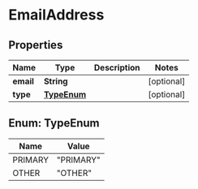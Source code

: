 

# EmailAddress


## Properties

| Name | Type | Description | Notes |
|------------ | ------------- | ------------- | -------------|
|**email** | **String** |  |  [optional] |
|**type** | [**TypeEnum**](#TypeEnum) |  |  [optional] |



## Enum: TypeEnum

| Name | Value |
|---- | -----|
| PRIMARY | &quot;PRIMARY&quot; |
| OTHER | &quot;OTHER&quot; |



